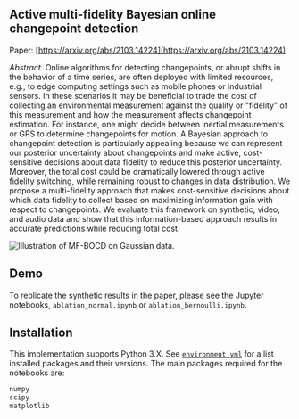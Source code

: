 ## Active multi-fidelity Bayesian online changepoint detection

Paper: [https://arxiv.org/abs/2103.14224](https://arxiv.org/abs/2103.14224)

_Abstract._ Online algorithms for detecting changepoints, or abrupt shifts in the behavior of a time series, are often deployed with limited resources, e.g., to edge computing settings such as mobile phones or industrial sensors. In these scenarios it may be beneficial to trade the cost of collecting an environmental measurement against the quality or "fidelity" of this measurement and how the measurement affects changepoint estimation. For instance, one might decide between inertial measurements or GPS to determine changepoints for motion. A Bayesian approach to changepoint detection is particularly appealing because we can represent our posterior uncertainty about changepoints and make active, cost-sensitive decisions about data fidelity to reduce this posterior uncertainty. Moreover, the total cost could be dramatically lowered through active fidelity switching, while remaining robust to changes in data distribution. We propose a multi-fidelity approach that makes cost-sensitive decisions about which data fidelity to collect based on maximizing information gain with respect to changepoints. We evaluate this framework on synthetic, video, and audio data and show that this information-based approach results in accurate predictions while reducing total cost.

![Illustration of MF-BOCD on Gaussian data.](https://raw.githubusercontent.com/PrincetonLIPS/mf-bocd/master/images/mi_illustration.png)

## Demo

To replicate the synthetic results in the paper, please see the Jupyter notebooks, `ablation_normal.ipynb` or `ablation_bernoulli.ipynb`.

## Installation

This implementation supports Python 3.X. See [`environment.yml`](https://github.com/PrincetonLIPS/mf-bocd/blob/master/environment.yml) for a list installed packages and their versions. The main packages required for the notebooks are:

```bash
numpy
scipy
matplotlib
```
